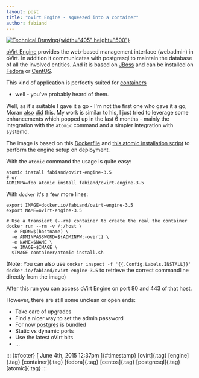 ```yaml
---
layout: post
title: "oVirt Engine - squeezed into a container"
author: fabiand
---
```




[![Technical
Drawing](https://c1.staticflickr.com/1/61/179660009_96aad51bd6.jpg){width="405"
height="500"}](https://www.flickr.com/photos/nez/179660009 "Technical Drawing by Andrew, auf Flickr")

[oVirt Engine](http://www.ovirt.org) provides the web-based management
interface (webadmin) in oVirt. In addition it communicates with
postgresql to maintain the database of all the involved entities. And it
is based on [JBoss](http://www.jboss.org) and can be installed on
[Fedora](http://www.fedoraproject.org) or
[CentOS](http://www.centos.org).

This kind of application is perfectly suited for
[containers](https://en.wikipedia.org/wiki/Operating-system-level_virtualization)
- well - you've probably heard of them.

Well, as it's suitable I gave it a go - I'm not the first one who gave
it a go, Moran
[also](https://community.redhat.com/blog/2014/10/ovirt-dockerized/)
[did](https://community.redhat.com/blog/2014/10/ovirt-dockerized-part-2/)
this. My work is similar to his, I just tried to leverage some
enhancements which popped up in the last 6 months - mainly the
integration with the `atomic` command and a simpler integration with
systemd.

The image is based on this
[Dockerfile](https://gerrit.ovirt.org/gitweb?p=ovirt-container-engine.git;a=blob;f=Dockerfile;h=4fa88b5a59564c84bf39c7ee731600cd66fd2ad8;hb=HEAD)
and [this atomic installation
script](https://gerrit.ovirt.org/gitweb?p=ovirt-container-engine.git;a=blob;f=container/atomic-install.sh;h=3b1243f5bb13e6ce4e41b8364df1ae5bb819976c;hb=HEAD)
to perform the engine setup on deployment.

With the `atomic` command the usage is quite easy:

    atomic install fabiand/ovirt-engine-3.5
    # or
    ADMINPW=foo atomic install fabiand/ovirt-engine-3.5

With `docker` it's a few more lines:

    export IMAGE=docker.io/fabiand/ovirt-engine-3.5
    export NAME=ovirt-engine-3.5

    # Use a transient (--rm) container to create the real the container
    docker run --rm -v /:/host \
      -e FQDN=$(hostname) \
      -e ADMINPASSWORD=${ADMINPW:-ovirt} \
      -e NAME=$NAME \
      -e IMAGE=$IMAGE \
      $IMAGE container/atomic-install.sh

(Note: You can also use
`docker inspect -f '{{.Config.Labels.INSTALL}}' docker.io/fabiand/ovirt-engine-3.5`
to retrieve the correct commandline directly from the image)

After this run you can access oVirt Engine on port 80 and 443 of that
host.

However, there are still some unclean or open ends:

-   Take care of upgrades
-   Find a nicer way to set the admin password
-   For now [postgres](http://postgresql.org/) is bundled
-   Static vs dynamic ports
-   Use the latest oVirt bits
-   ...

::: {#footer}
[ June 4th, 2015 12:37pm ]{#timestamp} [ovirt]{.tag} [engine]{.tag}
[container]{.tag} [fedora]{.tag} [centos]{.tag} [postgresql]{.tag}
[atomic]{.tag}
:::
